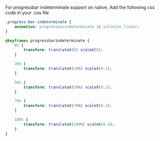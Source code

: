 For progressbar indeterminate support on native, Add the following css code in your .css file

```css
.progress-bar-indeterminate {
    animation: progressbarindeterminate 1s infinite linear;
}

@keyframes progressbarindeterminate {
    0% {
        transform: translateX(0) scaleX(0);
    }

    20% {
        transform: translateX(20%) scaleX(0.1);
    }

    50% {
        transform: translateX(50%) scaleX(0.2);
    }

    70% {
        transform: translateX(70%) scaleX(0.3);
    }

    100% {
        transform: translateX(100%) scaleX(0.4);
    }
}
```
